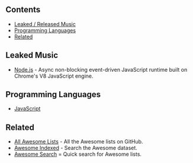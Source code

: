 ## Contents

- [Leaked / Released Music](#leaked-music)
- [Programming Languages](#programming-languages)
- [Related](#related)

## Leaked Music

- [Node.js](https://github.com/sindresorhus/awesome-nodejs#readme) - Async non-blocking event-driven JavaScript runtime built on Chrome's V8 JavaScript engine.

## Programming Languages

- [JavaScript](https://github.com/sorrycc/awesome-javascript#readme)

## Related

- [All Awesome Lists](https://github.com/topics/awesome) - All the Awesome lists on GitHub.
- [Awesome Indexed](https://awesome-indexed.mathew-davies.co.uk/) - Search the Awesome dataset.
- [Awesome Search](https://awesomelists.top/) = Quick search for Awesome lists.
